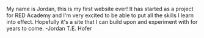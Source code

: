 My name is Jordan, this is my first website ever!
It has started as a project for RED Academy and I'm very excited to be able to put all the skills I learn into effect. Hopefully it's a site that I can build upon and experiment with for years to come.
-Jordan T.E. Hofer